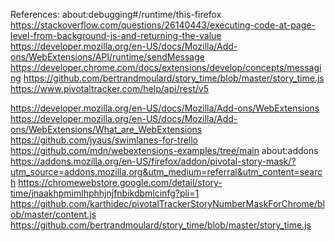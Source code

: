 

References:
about:debugging#/runtime/this-firefox
https://stackoverflow.com/questions/26140443/executing-code-at-page-level-from-background-js-and-returning-the-value
https://developer.mozilla.org/en-US/docs/Mozilla/Add-ons/WebExtensions/API/runtime/sendMessage
https://developer.chrome.com/docs/extensions/develop/concepts/messaging
https://github.com/bertrandmoulard/story_time/blob/master/story_time.js
https://www.pivotaltracker.com/help/api/rest/v5


https://developer.mozilla.org/en-US/docs/Mozilla/Add-ons/WebExtensions
https://developer.mozilla.org/en-US/docs/Mozilla/Add-ons/WebExtensions/What_are_WebExtensions
https://github.com/jyaus/swimlanes-for-trello
https://github.com/mdn/webextensions-examples/tree/main
about:addons
https://addons.mozilla.org/en-US/firefox/addon/pivotal-story-mask/?utm_source=addons.mozilla.org&utm_medium=referral&utm_content=search
https://chromewebstore.google.com/detail/story-time/jnaakhpmimlhphhjnjfnbikdbmlcinfg?pli=1
https://github.com/karthidec/pivotalTrackerStoryNumberMaskForChrome/blob/master/content.js
https://github.com/bertrandmoulard/story_time/blob/master/story_time.js
